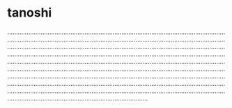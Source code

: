 # tanoshi
............................................................................................................................................................................................................................................................................................................................................................................................................................................................................................................................................................................................................................................................................................................................................................................................................................................................................................................................................................................................................................................................................................................................................................................................................................................